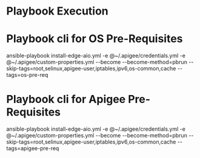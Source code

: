 # Playbook Execution

# Playbook cli for OS Pre-Requisites
ansible-playbook
    install-edge-aio.yml
    -e @~/.apigee/credentials.yml
    -e @~/.apigee/custom-properties.yml
    --become
    --become-method=pbrun
    --skip-tags=root,selinux,apigee-user,iptables,ipv6,os-common,cache
    --tags=os-pre-req

# Playbook cli for Apigee Pre-Requisites
ansible-playbook
    install-edge-aio.yml
    -e @~/.apigee/credentials.yml
    -e @~/.apigee/custom-properties.yml
    --become
    --become-method=pbrun
    --skip-tags=root,selinux,apigee-user,iptables,ipv6,os-common,cache
    --tags=apigee-pre-req

